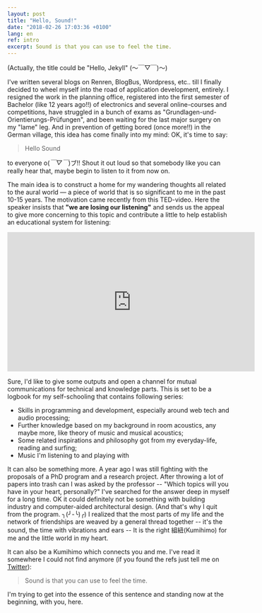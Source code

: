 ```yaml
---
layout: post
title: "Hello, Sound!"
date: "2018-02-26 17:03:36 +0100"
lang: en
ref: intro
excerpt: Sound is that you can use to feel the time.
---
```


(Actually, the title could be "Hello, Jekyll" (～￣▽￣)～)

I've written several blogs on Renren, BlogBus, Wordpress, etc.. till I finally decided to wheel myself into the road of application development, entirely. I resigned the work in the planning office, registered into the first semester of Bachelor (like 12 years ago!!) of electronics and several online-courses and competitions, have struggled in a bunch of exams as "Grundlagen-und-Orientierungs-Prüfungen", and been waiting for the last major surgery on my "lame" leg. And in prevention of getting bored (once more!!) in the German village, this idea has come finally into my mind: OK, it's time to say:

> Hello Sound

to everyone o(*￣▽￣*)ブ!! Shout it out loud so that somebody like you can really hear that, maybe begin to listen to it from now on.

The main idea is to construct a home for my wandering thoughts all related to the aural world — a piece of world that is so significant to me in the past 10-15 years. The motivation came recently from this TED-video. Here the speaker insists that **"we are losing our listening"** and sends us the appeal to give more concerning to this topic and contribute a little to help establish an educational system for listening:

<iframe width="560" height="315" src="https://www.youtube.com/embed/cSohjlYQI2A" frameborder="0" allow="autoplay; encrypted-media" allowfullscreen></iframe>

Sure, I'd like to give some outputs and open a channel for mutual communications for technical and knowledge parts. This is set to be a logbook for my self-schooling that contains following series:
+ Skills in programming and development, especially around web tech and audio processing;
+ Further knowledge based on my background in room acoustics, any maybe more, like theory of music and musical acoustics;
+ Some related inspirations and philosophy got from my everyday-life, reading and surfing;
+ Music I'm listening to and playing with

It can also be something more. A year ago I was still fighting with the proposals of a PhD program and a research project. After throwing a lot of papers into trash can I was asked by the professor -- "Which topics will you have in your heart, personally?" I've searched for the answer deep in myself for a long time. OK it could definitely not be something with building industry and computer-aided architectural design. (And that's why I quit from the program. ╮(╯-╰)╭) I realized that the most parts of my life and the network of friendships are weaved by a general thread together -- it's the sound, the time with vibrations and ears -- It is the right 組紐(Kumihimo) for me and the little world in my heart.

It can also be a Kumihimo which connects you and me. I've read it somewhere I could not find anymore (if you found the refs just tell me on [Twitter](https://twitter.com/apiSchaan)):

> Sound is that you can use to feel the time.

I'm trying to get into the essence of this sentence and standing now at the beginning, with you, here.
